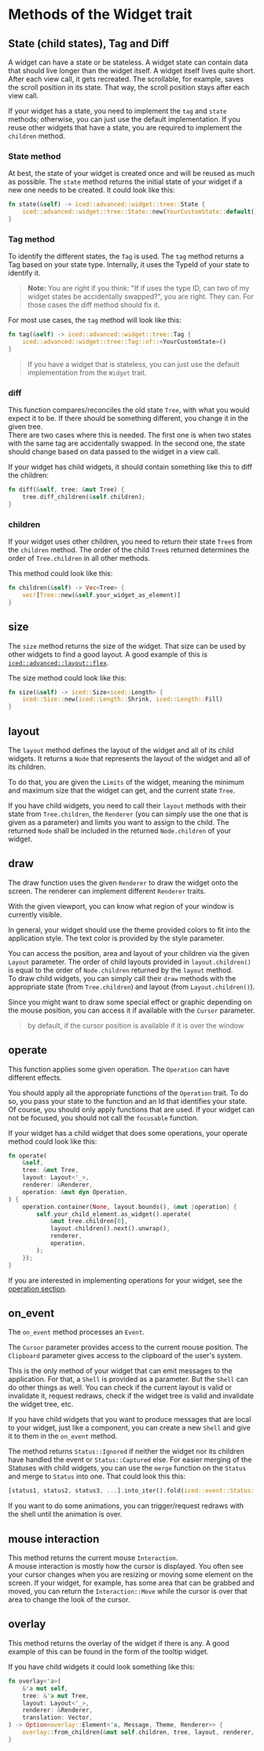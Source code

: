 # Methods of the Widget trait

## State (child states), Tag and Diff

A widget can have a state or be stateless. A widget state can contain data that should live longer than the widget itself. A widget itself lives quite short. After each view call, it gets recreated. The scrollable, for example, saves the scroll position in its state. That way, the scroll position stays after each view call.

If your widget has a state, you need to implement the `tag` and `state` methods; otherwise, you can just use the default implementation. If you reuse other widgets that have a state, you are required to implement the `children` method.

### State method

At best, the state of your widget is created once and will be reused as much as possible. The `state` method returns the initial state of your widget if a new one needs to be created. It could look like this:
```rs
fn state(&self) -> iced::advanced::widget::tree::State {
	iced::advanced::widget::tree::State::new(YourCustomState::default())
}
```

### Tag method

To identify the different states, the `Tag` is used. The `tag` method returns a Tag based on your state type. Internally, it uses the TypeId of your state to identify it. 

> **Note:** You are right if you think: "If if uses the type ID, can two of my widget states be accidentally swapped?", you are right. They can. For those cases the diff method should fix it.

For most use cases, the `tag` method will look like this:
```rs
fn tag(&self) -> iced::advanced::widget::tree::Tag {
	iced::advanced::widget::tree::Tag::of::<YourCustomState>()
}
```

> If you have a widget that is stateless, you can just use the default implementation from the `Widget` trait.

### diff

This function compares/reconciles the old state `Tree`, with what you would expect it to be. If there should be something different, you change it in the given tree.  
There are two cases where this is needed. The first one is when two states with the same tag are accidentally swapped. In the second one, the state should change based on data passed to the widget in a view call.

If your widget has child widgets, it should contain something like this to diff the children:
```rs
fn diff(&self, tree: &mut Tree) {
	tree.diff_children(&self.children);
}
```

### children

If your widget uses other children, you need to return their state `Tree`s from the `children` method. The order of the child `Tree`s returned determines the order of `Tree.children` in all other methods.

This method could look like this:
```rs
fn children(&self) -> Vec<Tree> {
	vec![Tree::new(&self.your_widget_as_element)]
}
```

## size

The `size` method returns the size of the widget. That size can be used by other widgets to find a good layout. A good example of this is [`iced::advanced::layout::flex`](https://docs.rs/iced/0.13.1/iced/advanced/layout/flex/index.html).

The size method could look like this:
```rs
fn size(&self) -> iced::Size<iced::Length> {
    iced::Size::new(iced::Length::Shrink, iced::Length::Fill)
}
```

## layout

The `layout` method defines the layout of the widget and all of its child widgets. It returns a `Node` that represents the layout of the widget and all of its children.

To do that, you are given the `Limits` of the widget, meaning the minimum and maximum size that the widget can get, and the current state `Tree`.

If you have child widgets, you need to call their `layout` methods with their state from `Tree.children`, the `Renderer` (you can simply use the one that is given as a parameter) and limits you want to assign to the child. The returned `Node` shall be included in the returned `Node.children` of your widget.

## draw

The draw function uses the given `Renderer` to draw the widget onto the screen. The renderer can implement different `Renderer` traits.

With the given viewport, you can know what region of your window is currently visible.

In general, your widget should use the theme provided colors to fit into the application style. The text color is provided by the style parameter.

You can access the position, area and layout of your children via the given `Layout` parameter. The order of child layouts provided in `layout.children()` is equal to the order of `Node.children` returned by the `layout` method.  
To draw child widgets, you can simply call their `draw` methods with the appropriate state (from `Tree.children`) and layout (from `Layout.children()`).

Since you might want to draw some special effect or graphic depending on the mouse position, you can access it if available with the `Cursor` parameter.

> by default, if the cursor position is available if it is over the window

## operate

This function applies some given operation.
The `Operation` can have different effects.

You should apply all the appropriate functions of the `Operation` trait. To do so, you pass your state to the function and an Id that identifies your state.
Of course, you should only apply functions that are used. If your widget can not be focused, you should not call the `focusable` function.

If your widget has a child widget that does some operations, your operate method could look like this:
```rs
fn operate(
	&self,
	tree: &mut Tree,
	layout: Layout<'_>,
	renderer: &Renderer,
	operation: &mut dyn Operation,
) {
	operation.container(None, layout.bounds(), &mut |operation| {
		self.your_child_element.as_widget().operate(
			&mut tree.children[0],
			layout.children().next().unwrap(),
			renderer,
			operation,
		);
	});
}
```

If you are interested in implementing operations for your widget, see the [operation section](./operations.md).

## on_event

The `on_event` method processes an `Event`.

The `Cursor` parameter provides access to the current mouse position.
The `Clipboard` parameter gives access to the clipboard of the user's system.

This is the only method of your widget that can emit messages to the application. For that, a `Shell` is provided as a parameter.
But the `Shell` can do other things as well. You can check if the current layout is valid or invalidate it, request redraws, check if the widget tree is valid and invalidate the widget tree, etc.

If you have child widgets that you want to produce messages that are local to your widget, just like a component, you can create a new `Shell` and give it to them in the `on_event` method.

The method returns `Status::Ignored` if neither the widget nor its children have handled the event or `Status::Captured` else.
For easier merging of the Statuses with child widgets, you can use the `merge` function on the `Status` and merge to `Status` into one.
That could look this this:
```rust
[status1, status2, status3, ...].into_iter().fold(iced::event::Status::Ignored, iced::event::Status::merge)
```

If you want to do some animations, you can trigger/request redraws with the shell until the animation is over.

## mouse interaction

This method returns the current mouse `Interaction`.  
A mouse interaction is mostly how the cursor is displayed. You often see your cursor changes when you are resizing or moving some element on the screen.
If your widget, for example, has some area that can be grabbed and moved, you can return the `Interaction::Move` while the cursor is over that area to change the look of the cursor.

## overlay

This method returns the overlay of the widget if there is any. A good example of this can be found in the form of the tooltip widget.

If you have child widgets it could look something like this:
```rust
fn overlay<'a>(
    &'a mut self,
    tree: &'a mut Tree,
    layout: Layout<'_>,
    renderer: &Renderer,
    translation: Vector,
) -> Option<overlay::Element<'a, Message, Theme, Renderer>> {
    overlay::from_children(&mut self.children, tree, layout, renderer, translation)
}
```
